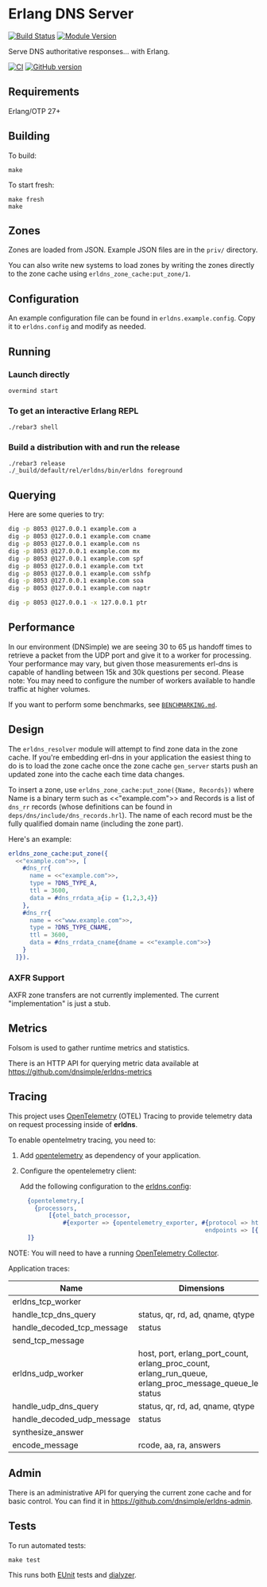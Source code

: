 # Erlang DNS Server

[![Build Status](https://github.com/dnsimple/erldns/actions/workflows/ci.yml/badge.svg)](https://github.com/dnsimple/erldns/actions/workflows/ci.yml)
[![Module Version](https://img.shields.io/hexpm/v/erldns.svg)](https://hex.pm/packages/erldns)

Serve DNS authoritative responses... with Erlang.

[![CI](https://github.com/dnsimple/erldns/actions/workflows/ci.yml/badge.svg)](https://github.com/dnsimple/erldns/actions/workflows/ci.yml)
[![GitHub version](https://badge.fury.io/gh/dnsimple%2Ferldns.svg)](https://badge.fury.io/gh/dnsimple%2Ferldns)

## Requirements

Erlang/OTP 27+

## Building

To build:

```shell
make
```

To start fresh:

```shell
make fresh
make
```

## Zones

Zones are loaded from JSON. Example JSON files are in the `priv/` directory.

You can also write new systems to load zones by writing the zones directly to the zone cache using `erldns_zone_cache:put_zone/1`.

## Configuration

An example configuration file can be found in `erldns.example.config`. Copy it to `erldns.config` and modify as needed.

## Running

### Launch directly

```shell
overmind start
```

### To get an interactive Erlang REPL

```shell
./rebar3 shell
```

### Build a distribution with and run the release

```shell
./rebar3 release
./_build/default/rel/erldns/bin/erldns foreground
```

## Querying

Here are some queries to try:

```bash
dig -p 8053 @127.0.0.1 example.com a
dig -p 8053 @127.0.0.1 example.com cname
dig -p 8053 @127.0.0.1 example.com ns
dig -p 8053 @127.0.0.1 example.com mx
dig -p 8053 @127.0.0.1 example.com spf
dig -p 8053 @127.0.0.1 example.com txt
dig -p 8053 @127.0.0.1 example.com sshfp
dig -p 8053 @127.0.0.1 example.com soa
dig -p 8053 @127.0.0.1 example.com naptr

dig -p 8053 @127.0.0.1 -x 127.0.0.1 ptr
```

## Performance

In our environment (DNSimple) we are seeing 30 to 65 µs handoff times to retrieve a packet from the UDP port and give it to a worker for processing. Your performance may vary, but given those measurements erl-dns is capable of handling between 15k and 30k questions per second. Please note: You may need to configure the number of workers available to handle traffic at higher volumes.

If you want to perform some benchmarks, see [`BENCHMARKING.md`](./BENCHMARKING.md).

## Design

The `erldns_resolver` module will attempt to find zone data in the zone cache. If you're embedding erl-dns in your application the easiest thing to do is to load the zone cache once the zone cache `gen_server` starts push an updated zone into the cache each time data changes.

To insert a zone, use `erldns_zone_cache:put_zone({Name, Records})` where Name is a binary term such as <<"example.com">> and Records is a list of `dns_rr` records (whose definitions can be found in `deps/dns/include/dns_records.hrl`). The name of each record must be the fully qualified domain name (including the zone part).

Here's an example:

```erlang
erldns_zone_cache:put_zone({
  <<"example.com">>, [
    #dns_rr{
      name = <<"example.com">>,
      type = ?DNS_TYPE_A,
      ttl = 3600,
      data = #dns_rrdata_a{ip = {1,2,3,4}}
    },
    #dns_rr{
      name = <<"www.example.com">>,
      type = ?DNS_TYPE_CNAME,
      ttl = 3600,
      data = #dns_rrdata_cname{dname = <<"example.com">>}
    }
  ]}).
```

### AXFR Support

AXFR zone transfers are not currently implemented. The current "implementation" is just a stub.

## Metrics

Folsom is used to gather runtime metrics and statistics.

There is an HTTP API for querying metric data available at <https://github.com/dnsimple/erldns-metrics>

## Tracing

This project uses [OpenTelemetry](https://opentelemetry.io/docs/erlang/) (OTEL) Tracing to provide telemetry data on request processing inside of **erldns**.

To enable opentelmetry tracing, you need to:

1. Add [opentelemetry](https://github.com/open-telemetry/opentelemetry-erlang#including-in-release) as dependency of your application.
2. Configure the opentelemetry client:

   Add the following configuration to the [erldns.config](erldns.config.example):

   ```erlang
     {opentelemetry,[
       {processors,
           [{otel_batch_processor,
               #{exporter => {opentelemetry_exporter, #{protocol => http_protobuf,
                                                       endpoints => [{http, "127.0.0.1", 55681, []}]}}}}]}
     ]}
   ```

  NOTE: You will need to have a running [OpenTelemetry Collector](https://github.com/open-telemetry/opentelemetry-collector-contrib).

Application traces:

| Name                       | Dimensions                                                                                                |
| -------------------------- | --------------------------------------------------------------------------------------------------------- |
| erldns_tcp_worker          |                                                                                                           |
| handle_tcp_dns_query       | status, qr, rd, ad, qname, qtype                                                                          |
| handle_decoded_tcp_message | status                                                                                                    |
| send_tcp_message           |                                                                                                           |
| erldns_udp_worker          | host, port, erlang_port_count, erlang_proc_count, erlang_run_queue, erlang_proc_message_queue_len, status |
| handle_udp_dns_query       | status, qr, rd, ad, qname, qtype                                                                          |
| handle_decoded_udp_message | status                                                                                                    |
| synthesize_answer          |                                                                                                           |
| encode_message             | rcode, aa, ra, answers                                                                                    |

## Admin

There is an administrative API for querying the current zone cache and for basic control. You can find it in <https://github.com/dnsimple/erldns-admin>.

## Tests

To run automated tests:

```shell
make test
```

This runs both [EUnit](https://www.erlang.org/doc/apps/eunit/chapter.html) tests and [dialyzer](https://www.erlang.org/docs/23/man/dialyzer.html).
